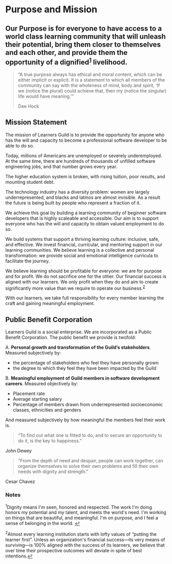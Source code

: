 # Purpose and Mission

## Our Purpose is for everyone to have access to a world class learning community that will unleash their potential, bring them closer to themselves and each other, and provide them the opportunity of a dignified<sup name="a1">[1](#f1)</sup> livelihood.

> “A true purpose always has ethical and moral content, which can be either implicit or explicit. It is a statement to which all members of the community can say with the wholeness of mind, body and spirit, ‘If we (notice the plural) could achieve that, then my (notice the singular) life would have meaning.’” <footer>Dee Hock</footer>

## Mission Statement

The mission of Learners Guild is to provide the opportunity for anyone who has the will and capacity to become a professional software developer to be able to do so.

Today, millions of Americans are unemployed or severely underemployed. At the same time, there are hundreds of thousands of unfilled software engineering jobs, and that number grows every year.

The higher education system is broken, with rising tuition, poor results, and mounting student debt.

The technology industry has a diversity problem: women are largely underrepresented, and blacks and latinos are almost invisible. As a result the future is being built by people who represent a fraction of it.

We achieve this goal by building a learning community of beginner software developers that is highly scaleable and accessible. Our aim is to support everyone who has the will and capacity to obtain valued employment to do so.

We build systems that support a thriving learning culture: inclusive, safe, and effective. We invest financial, curricular, and mentoring support in our learning communities. We believe learning is a collective and personal transformation: we provide social and emotional intelligence curricula to facilitate the journey.

We believe learning should be profitable for everyone: we are for purpose and for profit. We do not sacrifice one for the other. Our financial success is aligned with our learners. We only profit when they do and aim to create significantly more value than we require to operate our business.<sup name="a2">[2](#f2)</sup>

With our learners, we take full responsibility for every member learning the craft and gaining meaningful employment.

## Public Benefit Corporation

Learners Guild is a social enterprise. We are incorporated as a Public Benefit Corporation. The public benefit we provide is twofold:

A. **Personal growth and transformation of the Guild’s stakeholders**. Measured subjectively by:
  * the percentage of stakeholders who feel they have personally grown
  * the degree to which they feel they have been impacted by the Guild

B. **Meaningful employment of Guild members in software development careers**. Measured objectively by:
  * Placement rate
  * Average starting salary
  * Percentage of members drawn from underrepresented socioeconomic classes, ethnicities and genders

  And measured subjectively by how meaningful the members feel their work is.

> “To find out what one is fitted to do, and to secure an opportunity to do it, is the key to happiness.”
<footer>John Dewey</footer>

> “From the depth of need and despair, people can work together, can organize themselves to solve their own problems and fill their own needs with dignity and strength.”
<footer>Cesar Chavez</footer>

### Notes

<sup name="f1">1</sup>Dignity means I'm seen, honored and respected. The work I'm doing honors my potential and my talent, and meets the world's need. I'm working on things that are beautiful, and meaningful. I'm on purpose, and I feel a sense of belonging in the world. [↩](#a1)

<sup name="f2">2</sup>Almost every learning institution starts with lofty values of “putting the learner first”. Unless an organization's financial success—its very means of surviving—is 100% aligned with the success of its learners, we believe that over time their prospective outcomes will deviate in spite of best intentions.[↩](#a2)
